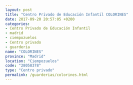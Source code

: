 ```yaml
---
layout: post
title: "Centro Privado de Educación Infantil COLORINES"
date: 2017-09-20 20:57:05 +0200
categories:
- Centro Privado de Educación Infantil
- madrid
- ciempozuelos
- Centro privado
- guarderia
name: "COLORINES"
province: "Madrid"
location: "Ciempozuelos"
code: "28058378"
type: "Centro privado"
permalink: /guarderias/colorines.html
---
```

